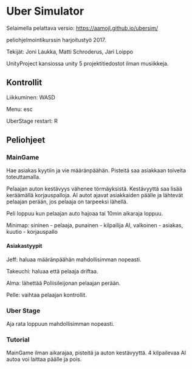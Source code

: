 # Uber Simulator

Selaimella pelattava versio: https://aamojl.github.io/ubersim/

peliohjelmointikurssin harjoitustyö 2017.

Tekijät: Joni Laukka, Matti Schroderus, Jari Loippo

UnityProject kansiossa unity 5 projektitiedostot ilman musiikkeja.

## Kontrollit
Liikkuminen: WASD

Menu: esc

UberStage restart: R

## Peliohjeet
### MainGame
Hae asiakas kyytiin ja vie määränpäähän. Pisteitä saa asiakkaan toiveita toteuttamalla.

Pelaajan auton kestävyys vähenee törmäyksistä. Kestävyyttä saa lisää keräämällä korjauspalloja. AI autot ajavat asiakkaiden päälle ja lähtevät pelaajan perään, jos pelaaja on tarpeeksi lähellä.

Peli loppuu kun pelaajan auto hajoaa tai 10min aikaraja loppuu.

Minimap: sininen - pelaaja, punainen - kilpailija AI, valkoinen - asiakas, kuutio - korjauspallo
#### Asiakastyypit

Jeff: haluaa määränpäähän mahdollisimman nopeasti.

Takeuchi: haluaa että pelaaja driftaa.

Alma: lähettää Poliisileijonan pelaajan perään.

Pelle: vaihtaa pelaajan kontrollit.

### Uber Stage
Aja rata loppuun mahdollisimman nopeasti.

### Tutorial
MainGame ilman aikarajaa, pisteitä ja auton kestävyyttä. 4 kilpailevaa AI autoa voi laittaa päälle ja pois.
